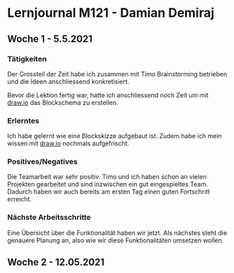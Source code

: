# Lernjournal M121 - Damian Demiraj

## Woche 1 - 5.5.2021

### Tätigkeiten

Der Grossteil der Zeit habe ich zusammen mit Timo Brainstorming betrieben und die Ideen anschliessend konkretisiert. 

Bevor die Lektion fertig war, hatte ich anschliessend noch Zeit um mit [draw.io](https://draw.io) das Blockschema zu erstellen.

### Erlerntes

Ich habe gelernt wie eine Blockskizze aufgebaut ist. Zudem habe ich mein wissen mit [draw.io](https://draw.io) nochmals aufgefrischt.

### Positives/Negatives

Die Teamarbeit war sehr positiv. Timo und ich haben schon an vielen Projekten gearbeitet und sind inzwischen ein gut eingespieltes Team. Dadurch haben wir auch bereits am ersten Tag einen guten Fortschritt erreicht.

### Nächste Arbeitsschritte

 Eine Übersicht über die Funktionalität haben wir jetzt. Als nächstes steht die genauere Planung an, also wie wir diese Funktionalitäten umsetzen wollen.

## Woche 2 - 12.05.2021
